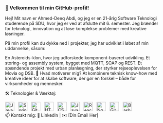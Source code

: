 ### 👋 Velkommen til min GitHub-profil!

Hej! Mit navn er Ahmed-Deeq Abdi, og jeg er en 21-årig Software Teknologi studerende på SDU, hvor jeg er ved at afslutte mit 6. semester. Jeg brænder for teknologi, innovation og at løse komplekse problemer med kreative løsninger.

På min profil kan du dykke ned i projekter, jeg har udviklet i løbet af min uddannelse, såsom:

En Asteroids-klon, hvor jeg udforskede komponent-baseret udvikling.
Et storing- og assembly system, bygget med MQTT, SOAP og REST.
Et spændende projekt med urban planlægning, der styrker rejseoplevelsen for Movia og DSB.
🎯 Hvad motiverer mig?
At kombinere teknisk know-how med kreative ideer for at skabe software, der gør en forskel – både for virksomheder og mennesker.

🛠️ Teknologier & Værktøj:
<p> <img align="left" alt="Java" width="30px" style="padding-right:10px;" src="https://cdn.jsdelivr.net/gh/devicons/devicon/icons/java/java-original.svg"/> <img align="left" alt="Spring" width="30px" style="padding-right:10px;" src="https://cdn.jsdelivr.net/gh/devicons/devicon/icons/spring/spring-original.svg" /> <img align="left" alt="Git" width="30px" style="padding-right:10px;" src="https://cdn.jsdelivr.net/gh/devicons/devicon/icons/git/git-original.svg" /> <img align="left" alt="HTML" width="30px" style="padding-right:10px;" src="https://cdn.jsdelivr.net/gh/devicons/devicon/icons/html5/html5-plain.svg" /> <img align="left" alt="CSS" width="30px" style="padding-right:10px;" src="https://cdn.jsdelivr.net/gh/devicons/devicon/icons/css3/css3-plain.svg" /> <img align="left" alt="JavaScript" width="30px" style="padding-right:10px;" src="https://cdn.jsdelivr.net/gh/devicons/devicon/icons/javascript/javascript-plain.svg" /> <img align="left" alt="React" width="30px" style="padding-right:10px;" src="https://cdn.jsdelivr.net/gh/devicons/devicon/icons/react/react-original.svg" /> <img align="left" alt="NodeJS" width="30px" style="padding-right:10px;" src="https://cdn.jsdelivr.net/gh/devicons/devicon/icons/nodejs/nodejs-original.svg" /> <img align="left" alt="GitHub" width="30px" style="padding-right:10px;" src="https://cdn.jsdelivr.net/gh/devicons/devicon/icons/github/github-original.svg" /> <img align="left" alt="Bash" width="30px" style="padding-right:10px;" src="https://cdn.jsdelivr.net/gh/devicons/devicon/icons/bash/bash-original.svg" /> </p> <br /> <br />
📫 Kontakt mig:
🔗 LinkedIn | ✉️ [Din Email Her]
